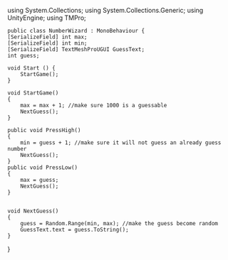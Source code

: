 
using System.Collections;
using System.Collections.Generic;
using UnityEngine;
using TMPro;

    public class NumberWizard : MonoBehaviour {
    [SerializeField] int max;
    [SerializeField] int min;
    [SerializeField] TextMeshProUGUI GuessText;
    int guess;
    
    void Start () {
        StartGame();
	}
    
    void StartGame()
    {
        max = max + 1; //make sure 1000 is a guessable
        NextGuess();
    }
	
    public void PressHigh()
    {
        min = guess + 1; //make sure it will not guess an already guess number
        NextGuess();
    }
    public void PressLow()
    {
        max = guess;
        NextGuess();
    }
	
	
    void NextGuess()
    {
        guess = Random.Range(min, max); //make the guess become random
        GuessText.text = guess.ToString();
    }
}
